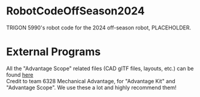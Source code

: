 # RobotCodeOffSeason2024

TRIGON 5990's robot code for the 2024 off-season robot, PLACEHOLDER.

# External Programs

All the "Advantage Scope" related files (CAD glTF files, layouts, etc.) can be found [here](https://www.youtube.com/watch?v=dQw4w9WgXcQ)   
Credit to team 6328 Mechanical Advantage, for "Advantage Kit" and "Advantage Scope". We use these a lot and highly recommend them!

